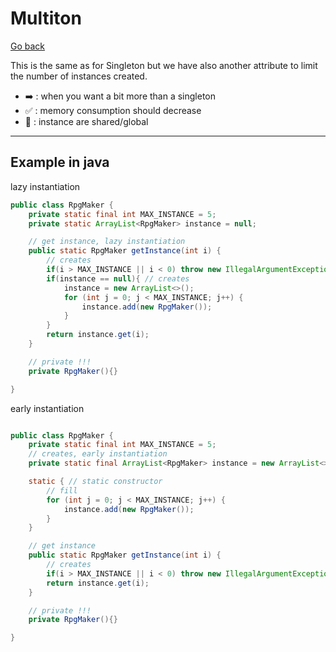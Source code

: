 # Multiton

[Go back](..)

This is the same as for Singleton but we have also another attribute to limit
the number of instances created.

* ➡️ : when you want a bit more than a singleton
* ✅ : memory consumption should decrease
* 🚫 : instance are shared/global

<hr class="sl">

## Example in java

lazy instantiation

```java
public class RpgMaker {
    private static final int MAX_INSTANCE = 5;
    private static ArrayList<RpgMaker> instance = null;

    // get instance, lazy instantiation
    public static RpgMaker getInstance(int i) {
        // creates
        if(i > MAX_INSTANCE || i < 0) throw new IllegalArgumentException("not a valid key");
        if(instance == null){ // creates
            instance = new ArrayList<>();
            for (int j = 0; j < MAX_INSTANCE; j++) {
                instance.add(new RpgMaker());
            }
        }
        return instance.get(i);
    }

    // private !!!
    private RpgMaker(){}

}

```

early instantiation

```java

public class RpgMaker {
    private static final int MAX_INSTANCE = 5;
    // creates, early instantiation
    private static final ArrayList<RpgMaker> instance = new ArrayList<>();

    static { // static constructor
        // fill
        for (int j = 0; j < MAX_INSTANCE; j++) {
            instance.add(new RpgMaker());
        }
    }

    // get instance
    public static RpgMaker getInstance(int i) {
        // creates
        if(i > MAX_INSTANCE || i < 0) throw new IllegalArgumentException("not a valid key");
        return instance.get(i);
    }

    // private !!!
    private RpgMaker(){}

}
```